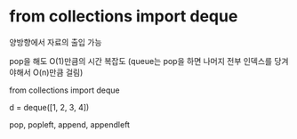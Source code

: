 # from collections import deque

양방향에서 자료의 출입 가능

pop을 해도 O(1)만큼의 시간 복잡도 (queue는 pop을 하면 나머지 전부 인덱스를 당겨야해서 O(n)만큼 걸림)

from collections import deque

d = deque([1, 2, 3, 4])

pop, popleft, append, appendleft